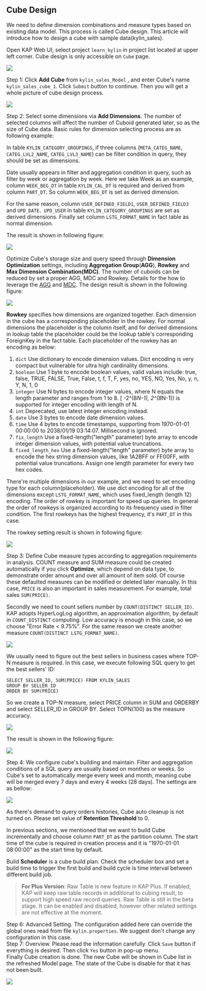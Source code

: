 ## Cube Design

We need to define dimension combinations and measure types based on existing data model. This process is called Cube design. This article will introduce how to design a cube with sample data(kylin_sales).

Open KAP Web UI, select project `learn_kylin` in project list located at upper left corner. Cube design is only accessible on `Cube` page.

![](images/createcube_1.png)

Step 1: Click **Add Cube** from `kylin_sales_Model` , and enter Cube's name `kylin_sales_cube_1`. Click `Submit` button to continue. Then you will get a whole picture of cube design process. 

![](images/createcube_2.1.png)

Step 2: Select some dimensions via **Add Dimensions**. The number of selected columns will affect the number of Cuboid generated later, so as the size of Cube data. Basic rules for dimension selecting process are as following example:

In table `KYLIN_CATEGORY_GROUPINGS`, if three columns (`META_CATEG_NAME`, `CATEG_LVL2_NAME`, `CATEG_LVL3_NAME`) can be filter condition in query, they should be set as dimensions.  

Date usually appears in filter and aggregation condition in query, such as filter by week or aggregation by week. Here we take Week as an example, column `WEEK_BEG_DT` in table `KYLIN_CAL_DT` is required and derived from column `PART_DT`. So column `WEEK_BEG_DT` is set as derived dimension.

For the same reason, column `USER_DEFINED_FIELD1`, `USER_DEFINED_FIELD3` and `UPD_DATE、UPD_USER` in table `KYLIN_CATEGORY_GROUPINGS` are set as derived dimensions. Finally set column `LSTG_FORMAT_NAME` in fact table as normal dimension.

The result is shown in following figure:

![](images/createcube_3.png)

Optimize Cube's storage size and query speed through **Dimension Optimization** settings, including **Aggregation Group**(**AGG**), **Rowkey** and **Max Dimension Combination(MDC)**. The number of cuboids can be reduced by set a proper AGG, MDC and Rowkey. Details for the how to leverage the [AGG](aggregation_group.en.md) and [MDC](). The design result is shown in the following figure:

![](images/createcube_9.png)

**Rowkey** specifies how dimensions are organized together. Each dimension in the cube has a corresponding placeholder in the rowkey. For normal dimensions the placeholder is the column itself, and for derived dimensions in lookup table the placeholder could be the lookup table's corresponding ForeignKey in the fact table. Each placeholder of the rowkey has an encoding as below:  

1. `dict` Use dictionary to encode dimension values. Dict encoding is very compact but vulnerable for ultra high cardinality dimensions.
2. `boolean` Use 1 byte to encode boolean values, valid values include: true, false, TRUE, FALSE, True, False, t, f, T, F, yes, no, YES, NO, Yes, No, y, n, Y, N, 1, 0
3. `integer` Use N bytes to encode integer values, where N equals the length parameter and ranges from 1 to 8. [ -2^(8*N-1), 2^(8*N-1)) is supported for integer encoding with length of N. 
4. `int` Deprecated, use latest integer encoding instead. 
5. `date` Use 3 bytes to encode date dimension values. 
6. `time` Use 4 bytes to encode timestamps, supporting from 1970-01-01 00:00:00 to 2038/01/19 03:14:07. Millisecond is ignored. 
7. `fix_length` Use a fixed-length("length" parameter) byte array to encode integer dimension values, with potential value truncations. 
8. `fixed_length_hex` Use a fixed-length("length" parameter) byte array to encode the hex string dimension values, like 1A2BFF or FF00FF, with potential value truncations. Assign one length parameter for every two hex codes.

There're multiple dimensions in our example, and we need to set encoding type for each column(placeholder). We use dict encoding for all of the dimensions except `LSTG_FORMAT_NAME`, which uses fixed_length (length 12) encoding. The order of rowkey is important for speed up queries. In general the order of rowkeys is organized according to its frequency used in filter condition. The first rowkeys has the highest frequency, it's `PART_DT` in this case.

The rowkey setting result is shown in following figure:

![](images/createcube_10.png)

Step 3: Define Cube measure types according to aggregation requirements in analysis. COUNT measure and SUM measure could be created automatically if you click **Optimize**, which depend on data type, to demonstrate order amount and over all amount of item sold. Of course these defaulted measures can be modified or deleted later manually. In this case, `PRICE` is also an important in sales measurement. For example, total sales `SUM(PRICE)`. 

Secondly we need to count sellers number by `COUNT(DISTINCT SELLER_ID)`. KAP adopts HyperLogLog algorithm, an approximation algorithm, by default in `COUNT_DISTINCT` computing. Low accuracy is enough in this case, so we choose "Error Rate < 9.75%". For the same reason we create another measure `COUNT(DISTINCT LSTG_FORMAT_NAME)`.

![](images/createcube_5.png)

We usually need to figure out the best sellers in business cases where TOP-N measure is required. In this case, we execute following SQL query to get the best sellers' ID:

```
SELECT SELLER_ID, SUM(PRICE) FROM KYLIN_SALES 
GROUP BY SELLER_ID 
ORDER BY SUM(PRICE)
```

So we create a TOP-N measure, select PRICE column in SUM and ORDERBY and select SELLER_ID in GROUP BY. Select TOPN(100) as the measure accuracy.

![](images/createcube_6.png)

The result is shown in the following figure:

![](images/createcube_4.png)

Step 4: We configure cube's building and maintain. Filter and aggregation conditions of a SQL query are usually based on monthes or weeks. So Cube's set to automatically merge every week and month, meaning cube will be merged every 7 days and every 4 weeks (28 days). The settings are as bellow:

![](images/createcube_8.png)

As there's demand to query orders histories, Cube auto cleanup is not turned on. Please set value of **Retention Threshold** to 0.

In previous sections, we mentioned that we want to build Cube incrementally and choose column `PART_DT` as the partition column. The start time of the cube is required in creation process and it is "1970-01-01 08:00:00" as the start time by default.

Build **Scheduler** is a cube build plan. Check the scheduler box and set a build time to trigger the first build and build cycle is time interval between different build job.


> **For Plus Version**: Raw Table is new feature in KAP Plus. If enabled, KAP will keep raw table records in additional to cubing result, to support high speed raw record queries. Raw Table is still in the beta stage. It can be enabled and disabled, however other related settings are not effective at the moment.

Step 6: Advanced Setting. The configuration added here can override the global ones read from file `kylin.properties`. We suggest don't change any configuration in this case.
​	
Step 7: Overview. Please read the information carefully. Click `Save` button if everything is desired. Then click `Yes` button in pop-up menu.
​	
Finally Cube creation is done. The new Cube will be shown in Cube list in the refreshed Model page. The state of the Cube is disable for that it has not been built.

![](images/createcube_11.png)

